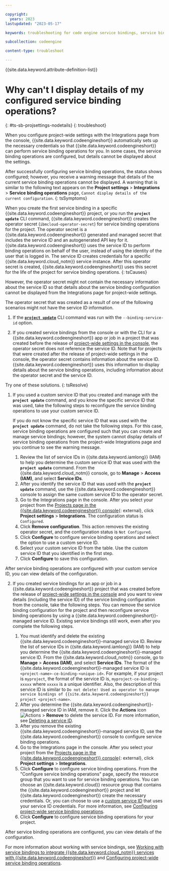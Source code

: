 ```yaml
---

copyright:
  years: 2023
lastupdated: "2023-05-17"

keywords: troubleshooting for code engine service bindings, service bindings, binding, service credentials

subcollection: codeengine

content-type: troubleshoot

---
```


{{site.data.keyword.attribute-definition-list}}

# Why can't I display details of my configured service binding operations? 
{: #ts-sb-projsettings-nodetails}
{: troubleshoot}

When you configure project-wide settings with the Integrations page from the console, {{site.data.keyword.codeengineshort}} automatically sets up the necessary credentials so that {{site.data.keyword.codeengineshort}} can perform service binding operations for you. In some cases, the service binding operations are configured, but details cannot be displayed about the settings.


After successfully configuring service binding operations, the status shows configured; however, you receive a warning message that details of the current service binding operations cannot be displayed. A warning that is similar to the following text appears on the **Project settings** > **Integrations**  > **Service binding operations** page, `Cannot display details of the current configuration`. 
{: tsSymptoms}

When you create the first service binding in a specific {{site.data.keyword.codeengineshort}} project, or you run the **`project update`** CLI command, {{site.data.keyword.codeengineshort}} creates the operator secret (`ibmcloud-operator-secret`) for service binding operations for the project. The operator secret is a {{site.data.keyword.codeengineshort}} generated and managed secret that includes the service ID and an autogenerated API key for it. {{site.data.keyword.codeengineshort}} uses the service ID to perform binding operations on behalf of the user, instead of using the identity of the user that is logged in. The service ID creates credentials for a specific {{site.data.keyword.cloud_notm}} service instance. After this operator secret is created, {{site.data.keyword.codeengineshort}} uses this secret for the life of the project for service binding operations. 
{: tsCauses}

However, the operator secret might not contain the necessary information about the service ID so that details about the service binding configuration cannot be displayed from the Integrations page for project-wide settings. 

The operator secret that was created as a result of one of the following scenarios might not have the service ID information.

1. If the [**`project update`**](/docs/codeengine?topic=codeengine-cli#cli-project-update) CLI command was run with the `--binding-service-id` option.

2. If you created service bindings from the console or with the CLI for a {{site.data.keyword.codeengineshort}} app or job in a project that was created before the release of [project-wide settings in the console](/docs/codeengine?topic=codeengine-codeengine-relnotes#codeengine-apr2623), the operator secret does not reference the service ID. Note that for projects that were created after the release of project-wide settings in the console, the operator secret contains information about the service ID. {{site.data.keyword.codeengineshort}} uses this information to display details about the service binding operations, including information about the operator secret and the service ID. 


Try one of these solutions.
{: tsResolve}

1. If you used a custom service ID that you created and manage with the **`project update`** command, and you know the specific service ID that was used, take the following steps to reconfigure the service binding operations to use your custom service ID.
    
    If you do not know the specific service ID that was used with the **`project update`** command, do not take the following steps. For this case, service binding operations are configured such that you can create and manage service bindings; however, the system cannot display details of service binding operations from the project-wide Integrations page and you continue to see the warning message.

    1. Review the list of service IDs in {{site.data.keyword.iamlong}} (IAM) to help you determine the custom service ID that was used with the **`project update`** command. From the {{site.data.keyword.cloud_notm}} console, go to **Manage** > **Access (IAM)**, and select **Service IDs**.
    2. After you identify the service ID that was used with the **`project update`** command, use the {{site.data.keyword.codeengineshort}} console to assign the same custom service ID to the operator secret. 
    3. Go to the Integrations page in the console. After you select your project from the [Projects page in the {{site.data.keyword.codeengineshort}} console](https://cloud.ibm.com/codeengine/projects){: external}, click **Project settings** > **Integrations**. The configuration status is `Configured`.
    4. Click **Remove configuration**. This action removes the existing operator secret, and the configuration status is `Not Configured`. 
    5. Click **Configure** to configure service binding operations and select the option to use a custom service ID. 
    6. Select your custom service ID from the table. Use the custom service ID that you identified in the first step. 
    7. Click **Configure** to save this configuration. 

  After service binding operations are configured with your custom service ID, you can view details of the configuration. 

2. If you created service bindings for an app or job in a {{site.data.keyword.codeengineshort}} project that was created before the release of [project-wide settings in the console](/docs/codeengine?topic=codeengine-codeengine-relnotes#codeengine-apr2623) and you want to view details (including the service ID) of the service binding configuration from the console, take the following steps. You can remove the service binding configuration for the project and then reconfigure service binding operations by using a {{site.data.keyword.codeengineshort}}-managed service ID. Existing service bindings still work, even after you complete the following steps.  

    1. You must identify and delete the existing {{site.data.keyword.codeengineshort}}-managed service ID. Review the list of service IDs in {{site.data.keyword.iamlong}} (IAM) to help you determine the {{site.data.keyword.codeengineshort}}-managed service ID. From the {{site.data.keyword.cloud_notm}} console, go to **Manage** > **Access (IAM)**, and select **Service IDs**. The format of the {{site.data.keyword.codeengineshort}}-managed service ID is `<project-name>-ce-binding-<unique-id>`. For example, if your project is `myproject`, the format of the service ID is, `myproject-ce-binding-xxxxx` where `xxxxx` is a unique identifier. Also, the description of this service ID is similar to `Do not delete! Used as operator to manage service bindings of {{site.data.keyword.codeengineshort}} project <project-name>`. 
    2. After you determine the {{site.data.keyword.codeengineshort}}-managed service ID in IAM, remove it. Click the **Actions** icon ![Actions](../icons/action-menu-icon.svg "Actions") > **Remove** to delete the service ID. For more information, see [Deleting a service ID](/docs/account?topic=account-serviceids&interface=ui#delete_serviceid).
    3. After you remove the existing {{site.data.keyword.codeengineshort}}-managed service ID, use the {{site.data.keyword.codeengineshort}} console to configure service binding operations. 
    4. Go to the Integrations page in the console. After you select your project from the [Projects page in the {{site.data.keyword.codeengineshort}} console](https://cloud.ibm.com/codeengine/projects){: external}, click **Project settings** > **Integrations**.  
    5. Click **Configure** to configure service binding operations. From the "Configure service binding operations" page, specify the resource group that you want to use for service binding operations. You can choose an {{site.data.keyword.cloud}} resource group that contains the {{site.data.keyword.codeengineshort}} project and let {{site.data.keyword.codeengineshort}} create the necessary credentials. Or, you can choose to use a [custom service ID](#projectintegration-sb-customserviceid) that uses your service ID credentials. For more information, see [Configuring project-wide service binding operations](/docs/codeengine?topic=codeengine-project-integrations#projectintegration-sb).
    6. Click **Configure** to configure service binding operations for your project. 

  After service binding operations are configured, you can view details of the configuration. 

For more information about working with service bindings, see [Working with service bindings to integrate {{site.data.keyword.cloud_notm}} services with {{site.data.keyword.codeengineshort}}](/docs/codeengine?topic=codeengine-service-binding) and [Configuring project-wide service binding operations](/docs/codeengine?topic=codeengine-project-integrations#projectintegration-sb). 






